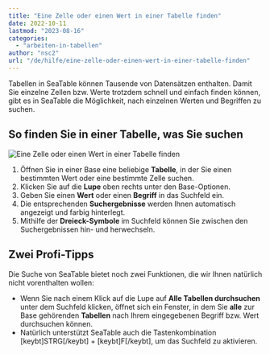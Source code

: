 ```yaml
---
title: "Eine Zelle oder einen Wert in einer Tabelle finden"
date: 2022-10-11
lastmod: "2023-08-16"
categories: 
  - "arbeiten-in-tabellen"
author: "nsc2"
url: "/de/hilfe/eine-zelle-oder-einen-wert-in-einer-tabelle-finden"
---
```


Tabellen in SeaTable können Tausende von Datensätzen enthalten. Damit Sie einzelne Zellen bzw. Werte trotzdem schnell und einfach finden können, gibt es in SeaTable die Möglichkeit, nach einzelnen Werten und Begriffen zu suchen.

## So finden Sie in einer Tabelle, was Sie suchen

![Eine Zelle oder einen Wert in einer Tabelle finden](https://seatable.io/wp-content/uploads/2022/10/Finding-a-cell-or-value-in-a-table-in-SeTable.gif)

1. Öffnen Sie in einer Base eine beliebige **Tabelle**, in der Sie einen bestimmten Wert oder eine bestimmte Zelle suchen.
2. Klicken Sie auf die **Lupe** oben rechts unter den Base-Optionen.
3. Geben Sie einen **Wert** oder einen **Begriff** in das Suchfeld ein.
4. Die entsprechenden **Suchergebnisse** werden Ihnen automatisch angezeigt und farbig hinterlegt.
5. Mithilfe der **Dreieck-Symbole** im Suchfeld können Sie zwischen den Suchergebnissen hin- und herwechseln.

## Zwei Profi-Tipps

Die Suche von SeaTable bietet noch zwei Funktionen, die wir Ihnen natürlich nicht vorenthalten wollen:

- Wenn Sie nach einem Klick auf die Lupe auf **Alle Tabellen durchsuchen** unter dem Suchfeld klicken, öffnet sich ein Fenster, in dem Sie **alle** zur Base gehörenden **Tabellen** nach Ihrem eingegebenen Begriff bzw. Wert durchsuchen können.
- Natürlich unterstützt SeaTable auch die Tastenkombination \[keybt\]STRG\[/keybt\] + \[keybt\]F\[/keybt\], um das Suchfeld zu aktivieren.
